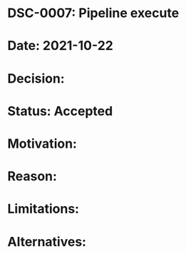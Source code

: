 # DSC-0007: Pipeline execute
# Date: 2021-10-22
# Decision:
# Status: Accepted
# Motivation:
# Reason:
# Limitations:
# Alternatives: